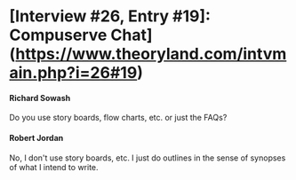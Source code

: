 # [Interview #26, Entry #19]: Compuserve Chat](https://www.theoryland.com/intvmain.php?i=26#19)

#### Richard Sowash

Do you use story boards, flow charts, etc. or just the FAQs?

#### Robert Jordan

No, I don't use story boards, etc. I just do outlines in the sense of synopses of what I intend to write.

